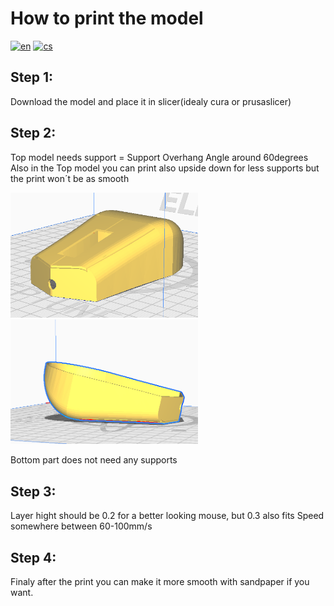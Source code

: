 # How to print the model
[![en](https://img.shields.io/badge/lang-en-blue)](Print.md)
[![cs](https://img.shields.io/badge/lang-cs-red)](Print.cs.md)
## Step 1:

Download the model and place it in slicer(idealy cura or prusaslicer)

## Step 2:

Top model needs support = Support Overhang Angle around 60degrees  
Also in the Top model you can print also upside down for less supports but the print won´t be as smooth  

<img src="images/mouseup.png" alt="alt text" width="300">
<img src="images/MouseDown.png" alt="alt text" width="300">

Bottom part does not need any supports
## Step 3:

Layer hight should be 0.2 for a better looking mouse, but 0.3 also fits
Speed somewhere between 60-100mm/s

## Step 4:

Finaly after the print you can make it more smooth with sandpaper if you want.